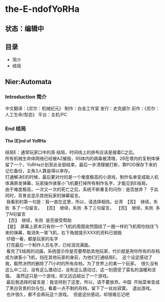 # the-E-ndofYoRHa
## 状态：编辑中
## 目录
- 简介
- 结局

## Nier:Automata

### Introduction 简介
中文翻译：《尼尔：机械纪元》
制作：白金工作室
发行：史克威尔
前作：《尼尔：人工生命/型态》
平台：主机/PC

### End 结局
#### The [E]nd of YoRHa
  结局E：通常玩家口中的真·结局，时间线上的排布应该是接着C之后。  
  所有机械生命体网络已经被A2摧毁，9S体内的病毒被清理，2B在塔内的复制体保留了一个，YoRHa计划至此全部结束，最后一步清理被打断，靠POD保存下来的记忆备份，主角3人算是得以幸存。  
  打通解决E的时候，最后要对付的是一个难度极高的小游戏，制作名单变成敌人机体满屏发弹幕，玩家操作骇客小飞机要打掉所有制作名字，才能见到E结局。  
  由于难度极高，一次又一次的死亡之后，系统不断重复的问你：是否放弃？ 
  于此同时，背景会显示其他玩家的弹幕留言。  
  我看到的第一句是：我一直在这里，所以，请选择相信。台湾 
  【否】 
  继续，失败 
  多了一句留言。 
  【否】 
  继续，失败 
  多了三句留言。 
  【否】 
  继续，失败 
  多了N句留言  
  【否】 
  继续，失败 
  是否接受帮助  
  【是】 
  屏幕上原本只有你一个飞机的周围突然围绕了一圈一样的飞机帮你挡住飞来的弹幕，每消失一架飞机，右下角就提示XXX的资料已销毁  
  仔细一看，都是玩家的名字  
  打完最后一个制作人员名字，已经泪流满面。  
  看完了E结局的动画，系统提示你是否要帮助其他玩家，代价就是用你所有的存档成为骇客小飞机，挡在其他玩家的身前，为他们打通结局E。 
  这个设定感动了我，毅然决然的删除了71小时的所有存档，为了世界上的某一个玩家。 
  很久没有这么中二过，没有这么激动过，没有这么感动过，这一刻感受了莫名的温暖和坚强。 
  虽然这只是一个游戏，却又远远超出了一个游戏。  
  最后我选择的留言是：我坚持到了这里，所以，请不要放弃。中国 
  开始菜单变成了黑白背景的剑与包，看着一点不剩的存档，留下了一丝丝寂寞。 
  退出游戏。 
  也许很久，都不会再玩这个游戏。 
  但是这份感动，却很难忘记吧 
  
